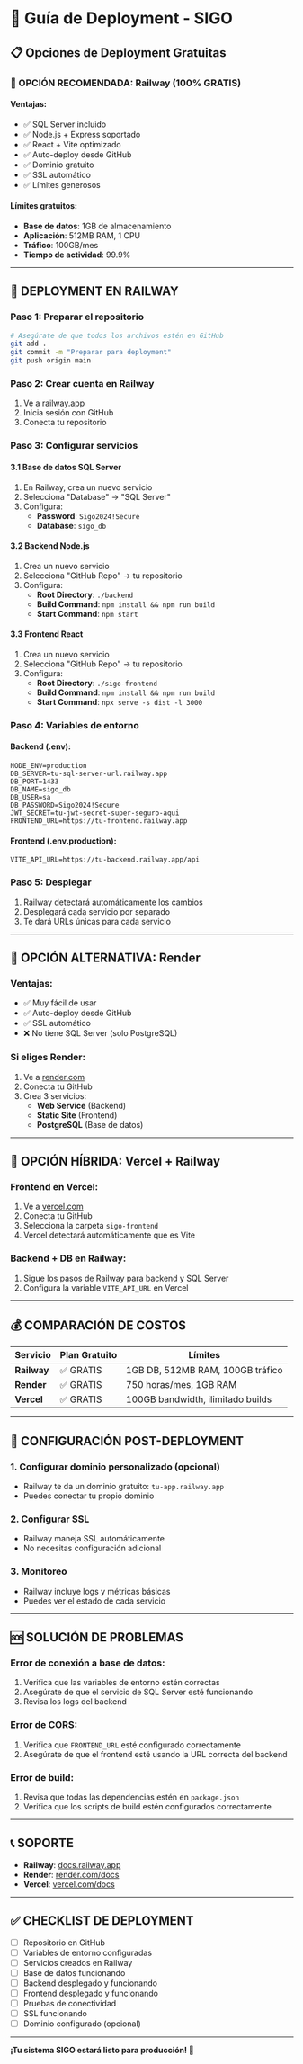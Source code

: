 # 🚀 Guía de Deployment - SIGO

## 📋 Opciones de Deployment Gratuitas

### 🥇 OPCIÓN RECOMENDADA: Railway (100% GRATIS)

#### Ventajas:
- ✅ SQL Server incluido
- ✅ Node.js + Express soportado
- ✅ React + Vite optimizado
- ✅ Auto-deploy desde GitHub
- ✅ Dominio gratuito
- ✅ SSL automático
- ✅ Límites generosos

#### Límites gratuitos:
- **Base de datos**: 1GB de almacenamiento
- **Aplicación**: 512MB RAM, 1 CPU
- **Tráfico**: 100GB/mes
- **Tiempo de actividad**: 99.9%

---

## 🚀 DEPLOYMENT EN RAILWAY

### Paso 1: Preparar el repositorio
```bash
# Asegúrate de que todos los archivos estén en GitHub
git add .
git commit -m "Preparar para deployment"
git push origin main
```

### Paso 2: Crear cuenta en Railway
1. Ve a [railway.app](https://railway.app)
2. Inicia sesión con GitHub
3. Conecta tu repositorio

### Paso 3: Configurar servicios

#### 3.1 Base de datos SQL Server
1. En Railway, crea un nuevo servicio
2. Selecciona "Database" → "SQL Server"
3. Configura:
   - **Password**: `Sigo2024!Secure`
   - **Database**: `sigo_db`

#### 3.2 Backend Node.js
1. Crea un nuevo servicio
2. Selecciona "GitHub Repo" → tu repositorio
3. Configura:
   - **Root Directory**: `./backend`
   - **Build Command**: `npm install && npm run build`
   - **Start Command**: `npm start`

#### 3.3 Frontend React
1. Crea un nuevo servicio
2. Selecciona "GitHub Repo" → tu repositorio
3. Configura:
   - **Root Directory**: `./sigo-frontend`
   - **Build Command**: `npm install && npm run build`
   - **Start Command**: `npx serve -s dist -l 3000`

### Paso 4: Variables de entorno

#### Backend (.env):
```env
NODE_ENV=production
DB_SERVER=tu-sql-server-url.railway.app
DB_PORT=1433
DB_NAME=sigo_db
DB_USER=sa
DB_PASSWORD=Sigo2024!Secure
JWT_SECRET=tu-jwt-secret-super-seguro-aqui
FRONTEND_URL=https://tu-frontend.railway.app
```

#### Frontend (.env.production):
```env
VITE_API_URL=https://tu-backend.railway.app/api
```

### Paso 5: Desplegar
1. Railway detectará automáticamente los cambios
2. Desplegará cada servicio por separado
3. Te dará URLs únicas para cada servicio

---

## 🥈 OPCIÓN ALTERNATIVA: Render

### Ventajas:
- ✅ Muy fácil de usar
- ✅ Auto-deploy desde GitHub
- ✅ SSL automático
- ❌ No tiene SQL Server (solo PostgreSQL)

### Si eliges Render:
1. Ve a [render.com](https://render.com)
2. Conecta tu GitHub
3. Crea 3 servicios:
   - **Web Service** (Backend)
   - **Static Site** (Frontend)
   - **PostgreSQL** (Base de datos)

---

## 🥉 OPCIÓN HÍBRIDA: Vercel + Railway

### Frontend en Vercel:
1. Ve a [vercel.com](https://vercel.com)
2. Conecta tu GitHub
3. Selecciona la carpeta `sigo-frontend`
4. Vercel detectará automáticamente que es Vite

### Backend + DB en Railway:
1. Sigue los pasos de Railway para backend y SQL Server
2. Configura la variable `VITE_API_URL` en Vercel

---

## 💰 COMPARACIÓN DE COSTOS

| Servicio | Plan Gratuito | Límites |
|----------|---------------|---------|
| **Railway** | ✅ GRATIS | 1GB DB, 512MB RAM, 100GB tráfico |
| **Render** | ✅ GRATIS | 750 horas/mes, 1GB RAM |
| **Vercel** | ✅ GRATIS | 100GB bandwidth, ilimitado builds |

---

## 🔧 CONFIGURACIÓN POST-DEPLOYMENT

### 1. Configurar dominio personalizado (opcional)
- Railway te da un dominio gratuito: `tu-app.railway.app`
- Puedes conectar tu propio dominio

### 2. Configurar SSL
- Railway maneja SSL automáticamente
- No necesitas configuración adicional

### 3. Monitoreo
- Railway incluye logs y métricas básicas
- Puedes ver el estado de cada servicio

---

## 🆘 SOLUCIÓN DE PROBLEMAS

### Error de conexión a base de datos:
1. Verifica que las variables de entorno estén correctas
2. Asegúrate de que el servicio de SQL Server esté funcionando
3. Revisa los logs del backend

### Error de CORS:
1. Verifica que `FRONTEND_URL` esté configurado correctamente
2. Asegúrate de que el frontend esté usando la URL correcta del backend

### Error de build:
1. Revisa que todas las dependencias estén en `package.json`
2. Verifica que los scripts de build estén configurados correctamente

---

## 📞 SOPORTE

- **Railway**: [docs.railway.app](https://docs.railway.app)
- **Render**: [render.com/docs](https://render.com/docs)
- **Vercel**: [vercel.com/docs](https://vercel.com/docs)

---

## ✅ CHECKLIST DE DEPLOYMENT

- [ ] Repositorio en GitHub
- [ ] Variables de entorno configuradas
- [ ] Servicios creados en Railway
- [ ] Base de datos funcionando
- [ ] Backend desplegado y funcionando
- [ ] Frontend desplegado y funcionando
- [ ] Pruebas de conectividad
- [ ] SSL funcionando
- [ ] Dominio configurado (opcional)

---

**¡Tu sistema SIGO estará listo para producción! 🎉**

